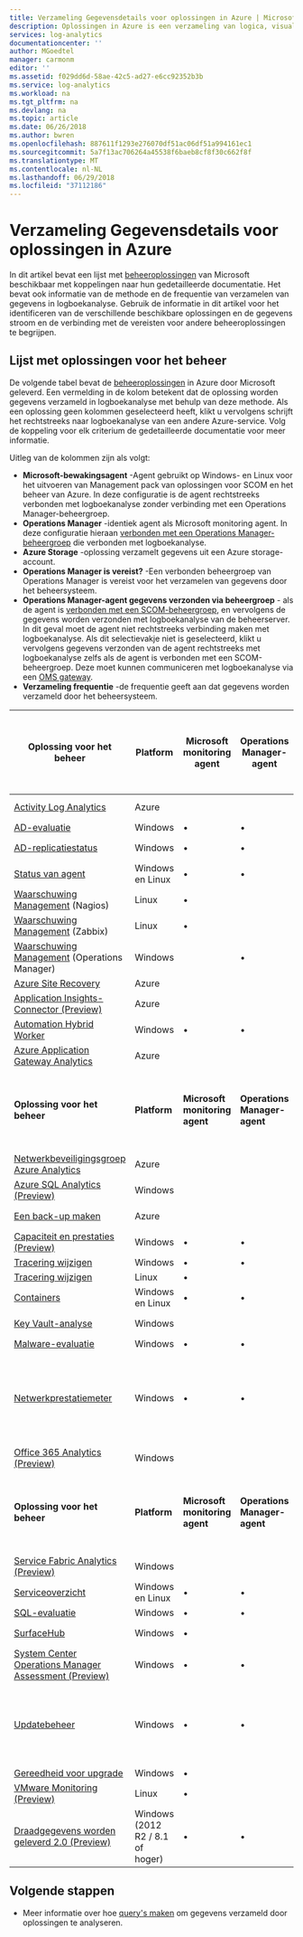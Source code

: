 ```yaml
---
title: Verzameling Gegevensdetails voor oplossingen in Azure | Microsoft Docs
description: Oplossingen in Azure is een verzameling van logica, visualiseren en gegevens overname regels waarmee de metrische gegevens om een bepaald probleemgebied gedraaid.  Dit artikel bevat een lijst met beschikbare oplossingen voor het beheer van Microsoft en informatie over de bijbehorende methode en de frequentie van verzamelen van gegevens.
services: log-analytics
documentationcenter: ''
author: MGoedtel
manager: carmonm
editor: ''
ms.assetid: f029dd6d-58ae-42c5-ad27-e6cc92352b3b
ms.service: log-analytics
ms.workload: na
ms.tgt_pltfrm: na
ms.devlang: na
ms.topic: article
ms.date: 06/26/2018
ms.author: bwren
ms.openlocfilehash: 887611f1293e276070df51ac06df51a994161ec1
ms.sourcegitcommit: 5a7f13ac706264a45538f6baeb8cf8f30c662f8f
ms.translationtype: MT
ms.contentlocale: nl-NL
ms.lasthandoff: 06/29/2018
ms.locfileid: "37112186"
---
```

# <a name="data-collection-details-for-management-solutions-in-azure"></a>Verzameling Gegevensdetails voor oplossingen in Azure
In dit artikel bevat een lijst met [beheeroplossingen](monitoring-solutions.md) van Microsoft beschikbaar met koppelingen naar hun gedetailleerde documentatie.  Het bevat ook informatie van de methode en de frequentie van verzamelen van gegevens in logboekanalyse.  Gebruik de informatie in dit artikel voor het identificeren van de verschillende beschikbare oplossingen en de gegevens stroom en de verbinding met de vereisten voor andere beheeroplossingen te begrijpen. 

## <a name="list-of-management-solutions"></a>Lijst met oplossingen voor het beheer

De volgende tabel bevat de [beheeroplossingen](monitoring-solutions.md) in Azure door Microsoft geleverd. Een vermelding in de kolom betekent dat de oplossing worden gegevens verzameld in logboekanalyse met behulp van deze methode.  Als een oplossing geen kolommen geselecteerd heeft, klikt u vervolgens schrijft het rechtstreeks naar logboekanalyse van een andere Azure-service. Volg de koppeling voor elk criterium de gedetailleerde documentatie voor meer informatie.

Uitleg van de kolommen zijn als volgt:

- **Microsoft-bewakingsagent** -Agent gebruikt op Windows- en Linux voor het uitvoeren van Management pack van oplossingen voor SCOM en het beheer van Azure. In deze configuratie is de agent rechtstreeks verbonden met logboekanalyse zonder verbinding met een Operations Manager-beheergroep. 
- **Operations Manager** -identiek agent als Microsoft monitoring agent. In deze configuratie hieraan [verbonden met een Operations Manager-beheergroep](../log-analytics/log-analytics-om-agents.md) die verbonden met logboekanalyse. 
-  **Azure Storage** -oplossing verzamelt gegevens uit een Azure storage-account. 
- **Operations Manager is vereist?** -Een verbonden beheergroep van Operations Manager is vereist voor het verzamelen van gegevens door het beheersysteem. 
- **Operations Manager-agent gegevens verzonden via beheergroep** - als de agent is [verbonden met een SCOM-beheergroep](../log-analytics/log-analytics-om-agents.md), en vervolgens de gegevens worden verzonden met logboekanalyse van de beheerserver. In dit geval moet de agent niet rechtstreeks verbinding maken met logboekanalyse. Als dit selectievakje niet is geselecteerd, klikt u vervolgens gegevens verzonden van de agent rechtstreeks met logboekanalyse zelfs als de agent is verbonden met een SCOM-beheergroep. Deze moet kunnen communiceren met logboekanalyse via een [OMS gateway](../log-analytics/log-analytics-oms-gateway.md).
- **Verzameling frequentie** -de frequentie geeft aan dat gegevens worden verzameld door het beheersysteem. 



| **Oplossing voor het beheer** | **Platform** | **Microsoft monitoring agent** | **Operations Manager-agent** | **Azure Storage** | **Operations Manager is vereist?** | **Operations Manager-agent gegevens verzonden via de beheergroep** | **Frequentie van de verzameling** |
| --- | --- | --- | --- | --- | --- | --- | --- |
| [Activity Log Analytics](../log-analytics/log-analytics-activity.md) | Azure | | | | | | op de melding |
| [AD-evaluatie](../log-analytics/log-analytics-ad-assessment.md) |Windows |&#8226; |&#8226; | | |&#8226; |7 dagen |
| [AD-replicatiestatus](../log-analytics/log-analytics-ad-replication-status.md) |Windows |&#8226; |&#8226; | | |&#8226; |Er zijn vijf dagen |
| [Status van agent](../operations-management-suite/oms-solution-agenthealth.md) | Windows en Linux | &#8226; | &#8226; | | | &#8226; | 1 minuut |
| [Waarschuwing Management](../log-analytics/log-analytics-solution-alert-management.md) (Nagios) |Linux |&#8226; | | | | |bij ontvangst |
| [Waarschuwing Management](../log-analytics/log-analytics-solution-alert-management.md) (Zabbix) |Linux |&#8226; | | | | |1 minuut |
| [Waarschuwing Management](../log-analytics/log-analytics-solution-alert-management.md) (Operations Manager) |Windows | |&#8226; | |&#8226; |&#8226; |3 minuten |
| [Azure Site Recovery](../site-recovery/site-recovery-overview.md) | Azure | | | | | | N.v.t. |
| [Application Insights-Connector (Preview)](../log-analytics/log-analytics-app-insights-connector.md) | Azure | | | |  |  | op de melding |
| [Automation Hybrid Worker](../automation/automation-hybrid-runbook-worker.md) | Windows | &#8226; | &#8226; |  |  |  | N.v.t. |
| [Azure Application Gateway Analytics](../log-analytics/log-analytics-azure-networking-analytics.md) | Azure |  |  |  |  |  | op de melding |
| **Oplossing voor het beheer** | **Platform** | **Microsoft monitoring agent** | **Operations Manager-agent** | **Azure Storage** | **Operations Manager is vereist?** | **Operations Manager-agent gegevens verzonden via de beheergroep** | **Frequentie van de verzameling** |
| [Netwerkbeveiligingsgroep Azure Analytics](../log-analytics/log-analytics-azure-networking-analytics.md) | Azure |  |  |  |  |  | op de melding |
| [Azure SQL Analytics (Preview)](../log-analytics/log-analytics-azure-sql.md) | Windows | | | | | | 1 minuut |
| [Een back-up maken](https://azure.microsoft.com/resources/templates/101-backup-oms-monitoring/) | Azure |  |  |  |  |  | op de melding |
| [Capaciteit en prestaties (Preview)](../log-analytics/log-analytics-capacity.md) |Windows |&#8226; |&#8226; | | |&#8226; |bij ontvangst |
| [Tracering wijzigen](../log-analytics/log-analytics-change-tracking.md) |Windows |&#8226; |&#8226; | | |&#8226; |elk uur |
| [Tracering wijzigen](../log-analytics/log-analytics-change-tracking.md) |Linux |&#8226; | | | | |elk uur |
| [Containers](../log-analytics/log-analytics-containers.md) | Windows en Linux | &#8226; | &#8226; |  |  |  | 3 minuten |
| [Key Vault-analyse](../log-analytics/log-analytics-azure-key-vault.md) |Windows | | | | | |op de melding |
| [Malware-evaluatie](../log-analytics/log-analytics-malware.md) |Windows |&#8226; |&#8226; | | |&#8226; |elk uur |
| [Netwerkprestatiemeter](../log-analytics/log-analytics-network-performance-monitor.md) | Windows | &#8226; | &#8226; |  |  |  | TCP-handshakes om de vijf seconden gegevens verzonden om de 3 minuten |
| [Office 365 Analytics (Preview)](../operations-management-suite/oms-solution-office-365.md) |Windows | | | | | |op de melding |
| **Oplossing voor het beheer** | **Platform** | **Microsoft monitoring agent** | **Operations Manager-agent** | **Azure Storage** | **Operations Manager is vereist?** | **Operations Manager-agent gegevens verzonden via de beheergroep** | **Frequentie van de verzameling** |
| [Service Fabric Analytics (Preview)](../log-analytics/log-analytics-service-fabric.md) |Windows | | |&#8226; | | |5 minuten |
| [Serviceoverzicht](../operations-management-suite/operations-management-suite-service-map.md) | Windows en Linux | &#8226; | &#8226; |  |  |  | 15 seconden |
| [SQL-evaluatie](../log-analytics/log-analytics-sql-assessment.md) |Windows |&#8226; |&#8226; | | |&#8226; |7 dagen |
| [SurfaceHub](../log-analytics/log-analytics-surface-hubs.md) |Windows |&#8226; | | | | |bij ontvangst |
| [System Center Operations Manager Assessment (Preview)](../log-analytics/log-analytics-scom-assessment.md) | Windows | &#8226; | &#8226; |  |  | &#8226; | zeven dagen |
| [Updatebeheer](../operations-management-suite/oms-solution-update-management.md) | Windows |&#8226; |&#8226; | | |&#8226; |ten minste 2 keer per dag en 15 minuten nadat u een update installeert |
| [Gereedheid voor upgrade](https://docs.microsoft.com/windows/deployment/upgrade/upgrade-readiness-get-started) | Windows | &#8226; |  |  |  |  | 2 dagen |
| [VMware Monitoring (Preview)](../log-analytics/log-analytics-vmware.md) | Linux | &#8226; |  |  |  |  | 3 minuten |
| [Draadgegevens worden geleverd 2.0 (Preview)](../log-analytics/log-analytics-wire-data.md) |Windows (2012 R2 / 8.1 of hoger) |&#8226; |&#8226; | | | | 1 minuut |




## <a name="next-steps"></a>Volgende stappen
* Meer informatie over hoe [query's maken](../log-analytics/log-analytics-log-searches.md) om gegevens verzameld door oplossingen te analyseren.
